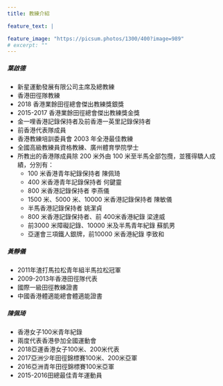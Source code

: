 ```yaml
---
title: 教練介紹

feature_text: |

feature_image: "https://picsum.photos/1300/400?image=989"
# excerpt: ""
---
```

##### 葉啟德
-	新星運動發展有限公司主席及總教練
-	香港田徑隊教練
-	2018 香港業餘田徑總會傑出教練獎銀獎
-	2015-2017 香港業餘田徑總會傑出教練獎金獎
-	金一哩香港記錄保持者及前香港一英里記錄保持者
-	前香港代表隊成員
-	香港教練培訓委員會 2003 年全港最佳教練
-	全國高級教練員資格教練、廣州體育學院學士
-	所教出的香港隊成員除 200 米外由 100 米至半馬全部包攬，並獲得驕人成績，分別有：
	- 100 米香港青年紀錄保持者 陳佩琦
	- 400 米香港青年記錄保持者 何鍵靈
	- 800 米香港記錄保持者 李燕儀
	- 1500 米、5000 米、10000 米香港記錄保持者 陳敏儀
	- 半馬香港記錄保持者 姚潔貞
	- 800 米香港記錄保持者、前 400米香港紀錄 梁達威
	- 前3000 米障礙記錄、10000 米及半馬青年紀錄 蘇凱男
	- 亞運會三項鐵人銀牌，前10000 米香港紀錄 李致和

##### 黃靜儀
-	2011年渣打馬拉松青年組半馬拉松冠軍
-	2009-2013年香港田徑隊代表
-	國際一級田徑教練證書
-	中國香港體適能總會體適能證書

##### 陳佩琦
-	香港女子100米青年紀錄
-	兩度代表香港參加全國運動會
-	2018亞運香港女子100米、200米代表
-	2017亞洲少年田徑錦標賽100米、200米亞軍
-	2016亞洲青年田徑錦標賽100米亞軍
-	2015-2016田總最佳青年運動員
